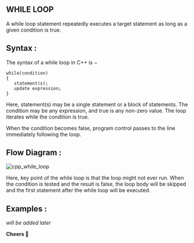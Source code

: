 ## WHILE LOOP

A while loop statement repeatedly executes a target statement as long as a given condition is true.

## Syntax :

The syntax of a while loop in C++ is −
````
while(condition) 
{
   statement(s);
   update expression;
}
````

Here, statement(s) may be a single statement or a block of statements. The condition may be any expression, and true is any non-zero value. The loop iterates while the condition is true.

When the condition becomes false, program control passes to the line immediately following the loop.

## Flow Diagram :

![cpp_while_loop](https://user-images.githubusercontent.com/35162705/47104631-85019680-d25f-11e8-83f5-975c9f7a0678.jpg)


Here, key point of the while loop is that the loop might not ever run. When the condition is tested and the result is false, the loop body will be skipped and the first statement after the while loop will be executed.

## Examples :

_will be added later_

**Cheers :beers:**
